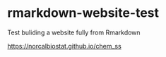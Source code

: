 # rmarkdown-website-test
Test buliding a website fully from Rmarkdown

https://norcalbiostat.github.io/chem_ss

